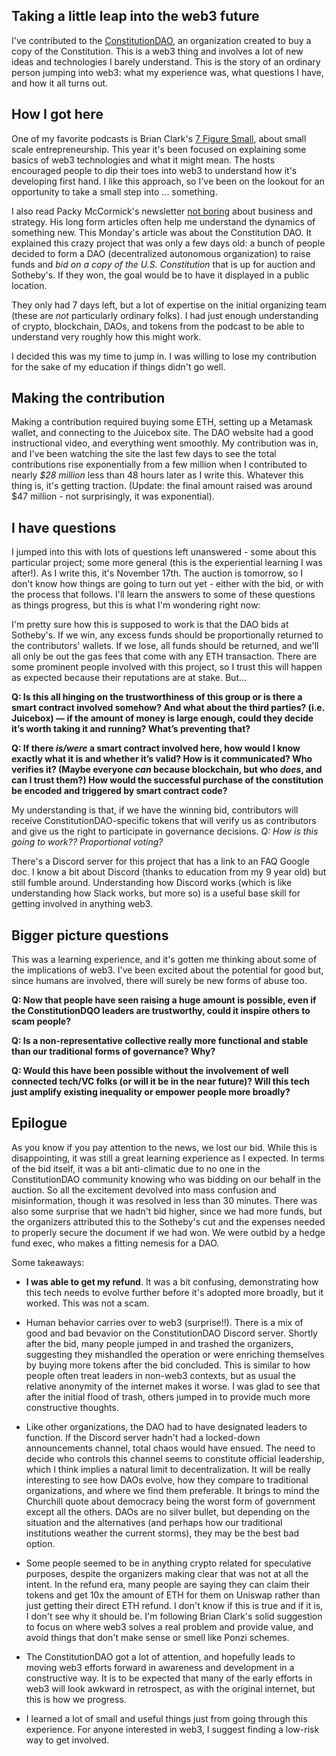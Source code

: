 ## Taking a little leap into the web3 future

I've contributed to the [ConstitutionDAO](https://www.constitutiondao.com/), an organization created to buy a copy of the Constitution. This is a web3 thing and involves a lot of new ideas and technologies I barely understand. This is the story of an ordinary person jumping into web3: what my experience was, what questions I have, and how it all turns out. 

## How I got here

One of my favorite podcasts is Brian Clark's [7 Figure Small](https://podcasts.apple.com/us/podcast/7-figure-small-with-brian-clark/id1017418913), about small scale entrepreneurship. This year it's been focused on explaining some basics of web3 technologies and what it might mean. The hosts encouraged people to dip their toes into web3 to understand how it's developing first hand. I like this approach, so I've been on the lookout for an opportunity to take a small step into ... something.

I also read Packy McCormick's newsletter [not boring](https://www.notboring.co/) about business and strategy. His long form articles often help me understand the dynamics of something new. This Monday's article was about the Constitution DAO. It explained this crazy project that was only a few days old: a bunch of people decided to form a DAO (decentralized autonomous organization) to raise funds and _bid on a copy of the U.S. Constitution_ that is up for auction and Sotheby's. If they won, the goal would be to have it displayed in a public location. 

They only had 7 days left, but a lot of expertise on the initial organizing team (these are _not_ particularly ordinary folks). I had just enough understanding of crypto, blockchain, DAOs, and tokens from the podcast to be able to understand very roughly how this might work.

I decided this was my time to jump in. I was willing to lose my contribution for the sake of my education if things didn't go well. 

## Making the contribution

Making a contribution required buying some ETH, setting up a Metamask wallet, and connecting to the Juicebox site. The DAO website had a good instructional video, and everything went smoothly. My contribution was in, and I've been watching the site the last few days to see the total contributions rise exponentially from a few million when I contributed to nearly *$28 million* less than 48 hours later as I write this. Whatever this thing is, it's getting traction. (Update: the final amount raised was around $47 million - not surprisingly, it was exponential).

## I have questions

I jumped into this with lots of questions left unanswered - some about this particular project; some more general (this is the experiential learning I was after!). As I write this, it's November 17th. The auction is tomorrow, so I don't know how things are going to turn out yet - either with the bid, or with the process that follows. I'll learn the answers to some of these questions as things progress, but this is what I'm wondering right now:

I'm pretty sure how this is supposed to work is that the DAO bids at Sotheby's. If we win, any excess funds should be proportionally returned to the contributors' wallets. If we lose, all funds should be returned, and we'll all only be out the gas fees that come with any ETH transaction. There are some prominent people involved with this project, so I trust this will happen as expected because their reputations are at stake. But...

**Q: Is this all hinging on the trustworthiness of this group or is there a smart contract involved somehow? And what about the third parties? (i.e. Juicebox) — if the amount of money is large enough, could they decide it’s worth taking it and running? What’s preventing that?**

**Q: If there _is/were_ a smart contract involved here, how would I know exactly what it is and whether it’s valid? How is it communicated? Who verifies it? (Maybe everyone _can_ because blockchain, but who _does_, and can I trust them?) How would the successful purchase of the constitution be encoded and triggered by smart contract code?**

My understanding is that, if we have the winning bid, contributors will receive ConstitutionDAO-specific tokens that will verify us as contributors and give us the right to participate in governance decisions. *Q: How is this going to work?? Proportional voting?*

There's a Discord server for this project that has a link to an FAQ Google doc. I know a bit about Discord (thanks to education from my 9 year old) but still fumble around. Understanding how Discord works (which is like understanding how Slack works, but more so) is a useful base skill for getting involved in anything web3.

## Bigger picture questions

This was a learning experience, and it's gotten me thinking about some of the implications of web3. I've been excited about the potential for good but, since humans are involved, there will surely be new forms of abuse too.

**Q: Now that people have seen raising a huge amount is possible, even if the ConstitutionDQO leaders are trustworthy, could it inspire others to scam people?** 

**Q: Is a non-representative collective really more functional and stable than our traditional forms of governance? Why?**

**Q: Would this have been possible without the involvement of well connected tech/VC folks (or will it be in the near future)? Will this tech just amplify existing inequality or empower people more broadly?**

## Epilogue

As you know if you pay attention to the news, we lost our bid. While this is disappointing, it was still a great learning experience as I expected. In terms of the bid itself, it was a bit anti-climatic due to no one in the ConstitutionDAO community knowing who was bidding on our behalf in the auction. So all the excitement devolved into mass confusion and misinformation, though it was resolved in less than 30 minutes. There was also some surprise that we hadn't bid higher, since we had more funds, but the organizers attributed this to the Sotheby's cut and the expenses needed to properly secure the document if we had won. We were outbid by a hedge fund exec, who makes a fitting nemesis for a DAO.

Some takeaways:

+ **I was able to get my refund**. It was a bit confusing, demonstrating how this tech needs to evolve further before it's adopted more broadly, but it worked. This was not a scam.

+ Human behavior carries over to web3 (surprise!!). There is a mix of good and bad bevavior on the ConstitutionDAO Discord server. Shortly after the bid, many people jumped in and trashed the organizers, suggesting they mishandled the operation or were enriching themselves by buying more tokens after the bid concluded. This is similar to how people often treat leaders in non-web3 contexts, but as usual the relative anonymity of the internet makes it worse. I was glad to see that after the initial flood of trash, others jumped in to provide much more constructive thoughts.

+ Like other organizations, the DAO had to have designated leaders to function. If the Discord server hadn't had a locked-down announcements channel, total chaos would have ensued. The need to decide who controls this channel seems to constitute official leadership, which I think implies a natural limit to decentralization. It will be really interesting to see how DAOs evolve, how they compare to traditional organizations, and where we find them preferable. It brings to mind the Churchill quote about democracy being the worst form of government except all the others. DAOs are no silver bullet, but depending on the situation and the alternatives (and perhaps how our traditional institutions weather the current storms), they may be the best bad option.

+ Some people seemed to be in anything crypto related for speculative purposes, despite the organizers making clear that was not at all the intent. In the refund era, many people are saying they can claim their tokens and get 10x the amount of ETH for them on Uniswap rather than just getting their direct ETH refund. I don't know if this is true and if it is, I don't see why it should be. I'm following Brian Clark's solid suggestion to focus on where web3 solves a real problem and provide value, and avoid things that don't make sense or smell like Ponzi schemes.

+ The ConstitutionDAO got a lot of attention, and hopefully leads to moving web3 efforts forward in awareness and development in a constructive way. It is to be expected that many of the early efforts in web3 will look awkward in retrospect, as with the original internet, but this is how we progress.

+ I learned a lot of small and useful things just from going through this experience. For anyone interested in web3, I suggest finding a low-risk way to get involved.
